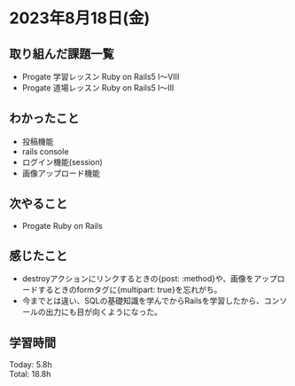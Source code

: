 # 2023年8月18日(金)

## 取り組んだ課題一覧
- Progate 学習レッスン Ruby on Rails5 I〜Ⅷ  
- Progate 道場レッスン Ruby on Rails5 I〜Ⅲ  

## わかったこと
- 投稿機能
- rails console
- ログイン機能(session)
- 画像アップロード機能

## 次やること
- Progate Ruby on Rails

## 感じたこと
- destroyアクションにリンクするときの{post: :method}や、画像をアップロードするときのformタグに{multipart: true}を忘れがち。
- 今までとは違い、SQLの基礎知識を学んでからRailsを学習したから、コンソールの出力にも目が向くようになった。

## 学習時間
Today: 5.8h  
Total: 18.8h
